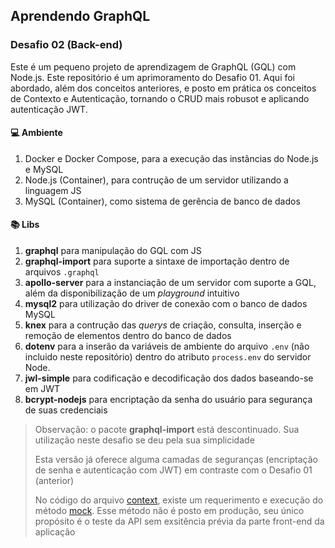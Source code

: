 ## Aprendendo GraphQL

### Desafio 02 (Back-end)

Este é um pequeno projeto de aprendizagem de GraphQL (GQL) com Node.js. Este repositório é um aprimoramento do Desafio 01. Aqui foi abordado, além dos conceitos anteriores, e posto em prática os conceitos de Contexto e Autenticação, tornando o CRUD mais robusot e aplicando autenticação JWT.

#### 💻 Ambiente

1. Docker e Docker Compose, para a execução das instâncias do Node.js e MySQL
1. Node.js (Container), para contrução de um servidor utilizando a linguagem JS
1. MySQL (Container), como sistema de gerência de banco de dados

#### 📚 Libs

1. **graphql** para manipulação do GQL com JS
1. **graphql-import** para suporte a sintaxe de importação dentro de arquivos `.graphql`
1. **apollo-server** para a instanciação de um servidor com suporte a GQL, além da disponibilização de um _playground_ intuitivo
1. **mysql2** para utilização do driver de conexão com o banco de dados MySQL
1. **knex** para a contrução das _querys_ de criação, consulta, inserção e remoção de elementos dentro do banco de dados
1. **dotenv** para a inserão da variáveis de ambiente do arquivo `.env` (não incluido neste repositório) dentro do atributo `process.env` do servidor Node.
1. **jwl-simple** para codificação e decodificação dos dados baseando-se em JWT
1. **bcrypt-nodejs** para encriptação da senha do usuário para segurança de suas credenciais

> Observação: o pacote **graphql-import** está descontinuado. Sua utilização neste desafio se deu pela sua simplicidade
>
> Esta versão já oferece alguma camadas de seguranças (encriptação de senha e autenticação com JWT) em contraste com o Desafio 01 (anterior)
>
> No código do arquivo [context](config/context.js), existe um requerimento e execução do método [mock](config/mock.js). Esse método não é posto em produção, seu único propósito é o teste da API sem exsitência prévia da parte front-end da aplicação
